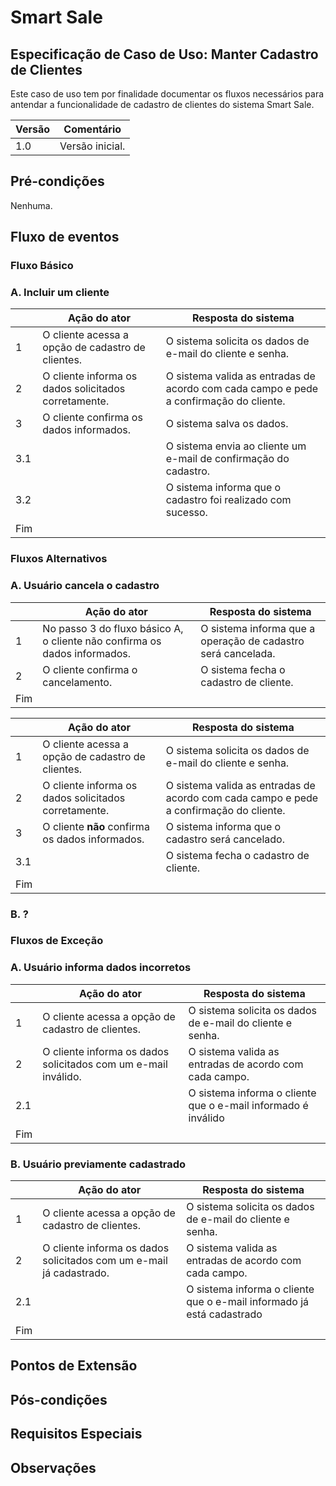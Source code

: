 # Smart Sale

## Especificação de Caso de Uso: Manter Cadastro de Clientes

Este caso de uso tem por finalidade documentar os fluxos necessários para antendar a funcionalidade de cadastro de clientes do sistema Smart Sale.

| Versão | Comentário      |
| ------ | --------------- |
| 1.0    | Versão inicial. |

## Pré-condições

Nenhuma.

## Fluxo de eventos

### Fluxo Básico

### A. Incluir um cliente

|     | Ação do ator                                         | Resposta do sistema                                                                    |
| --- | ---------------------------------------------------- | -------------------------------------------------------------------------------------- |
| 1   | O cliente acessa a opção de cadastro de clientes.    | O sistema solicita os dados de e-mail do cliente e senha.                              |
| 2   | O cliente informa os dados solicitados corretamente. | O sistema valida as entradas de acordo com cada campo e pede a confirmação do cliente. |
| 3   | O cliente confirma os dados informados.              | O sistema salva os dados.                                                              |
| 3.1 |                                                      | O sistema envia ao cliente um e-mail de confirmação do cadastro.                       |
| 3.2 |                                                      | O sistema informa que o cadastro foi realizado com sucesso.                            |
| Fim |                                                      |                                                                                        |

### Fluxos Alternativos

### A. Usuário cancela o cadastro

|     | Ação do ator                                                              | Resposta do sistema                                          |
| --- | ------------------------------------------------------------------------- | ------------------------------------------------------------ |
| 1   | No passo 3 do fluxo básico A, o cliente não confirma os dados informados. | O sistema informa que a operação de cadastro será cancelada. |
| 2   | O cliente confirma o cancelamento.                                        | O sistema fecha o cadastro de cliente.                       |
| Fim |

|     | Ação do ator                                         | Resposta do sistema                                                                    |
| --- | ---------------------------------------------------- | -------------------------------------------------------------------------------------- |
| 1   | O cliente acessa a opção de cadastro de clientes.    | O sistema solicita os dados de e-mail do cliente e senha.                              |
| 2   | O cliente informa os dados solicitados corretamente. | O sistema valida as entradas de acordo com cada campo e pede a confirmação do cliente. |
| 3   | O cliente **não** confirma os dados informados.      | O sistema informa que o cadastro será cancelado.                                       |
| 3.1 |                                                      | O sistema fecha o cadastro de cliente.                                                 |
| Fim |  

### B. ?

### Fluxos de Exceção

### A. Usuário informa dados incorretos

|     | Ação do ator                                                   | Resposta do sistema                                           |
| --- | -------------------------------------------------------------- | ------------------------------------------------------------- |
| 1   | O cliente acessa a opção de cadastro de clientes.              | O sistema solicita os dados de e-mail do cliente e senha.     |
| 2   | O cliente informa os dados solicitados com um e-mail inválido. | O sistema valida as entradas de acordo com cada campo.        |
| 2.1 |                                                                | O sistema informa o cliente que o e-mail informado é inválido |
| Fim |

### B. Usuário previamente cadastrado

|     | Ação do ator                                                        | Resposta do sistema                                                   |
| --- | ------------------------------------------------------------------- | --------------------------------------------------------------------- |
| 1   | O cliente acessa a opção de cadastro de clientes.                   | O sistema solicita os dados de e-mail do cliente e senha.             |
| 2   | O cliente informa os dados solicitados com um e-mail já cadastrado. | O sistema valida as entradas de acordo com cada campo.                |
| 2.1 |                                                                     | O sistema informa o cliente que o e-mail informado já está cadastrado |
| Fim |

## Pontos de Extensão

## Pós-condições

## Requisitos Especiais

## Observações